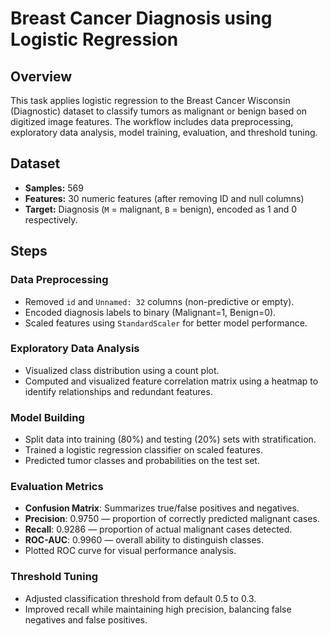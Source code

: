 # Breast Cancer Diagnosis using Logistic Regression

## Overview
This task applies logistic regression to the Breast Cancer Wisconsin (Diagnostic) dataset to classify tumors as malignant or benign based on digitized image features. The workflow includes data preprocessing, exploratory data analysis, model training, evaluation, and threshold tuning.

## Dataset
- **Samples:** 569
- **Features:** 30 numeric features (after removing ID and null columns)
- **Target:** Diagnosis (`M` = malignant, `B` = benign), encoded as 1 and 0 respectively.

## Steps

### Data Preprocessing
- Removed `id` and `Unnamed: 32` columns (non-predictive or empty).
- Encoded diagnosis labels to binary (Malignant=1, Benign=0).
- Scaled features using `StandardScaler` for better model performance.

### Exploratory Data Analysis
- Visualized class distribution using a count plot.
- Computed and visualized feature correlation matrix using a heatmap to identify relationships and redundant features.

### Model Building
- Split data into training (80%) and testing (20%) sets with stratification.
- Trained a logistic regression classifier on scaled features.
- Predicted tumor classes and probabilities on the test set.

### Evaluation Metrics
- **Confusion Matrix**: Summarizes true/false positives and negatives.
- **Precision**: 0.9750 — proportion of correctly predicted malignant cases.
- **Recall**: 0.9286 — proportion of actual malignant cases detected.
- **ROC-AUC**: 0.9960 — overall ability to distinguish classes.
- Plotted ROC curve for visual performance analysis.

### Threshold Tuning
- Adjusted classification threshold from default 0.5 to 0.3.
- Improved recall while maintaining high precision, balancing false negatives and false positives.
